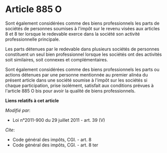 # Article 885 O

Sont également considérées comme des biens professionnels les parts de sociétés de personnes soumises à l'impôt sur le revenu
visées aux articles 8 et 8 ter lorsque le redevable exerce dans la société son activité professionnelle principale. 

Les parts détenues par le redevable dans plusieurs sociétés de personnes constituent un seul bien professionnel lorsque les
sociétés ont des activités soit similaires, soit connexes et complémentaires. 

Sont également considérées comme des biens professionnels les parts ou actions détenues par une personne mentionnée au
premier alinéa du présent article dans une société soumise à l'impôt sur les sociétés si chaque participation, prise
isolément, satisfait aux conditions prévues à l'article 885 O bis pour avoir la qualité de biens professionnels.

**Liens relatifs à cet article**

_Modifié par_:

  - Loi n°2011-900 du 29 juillet 2011 - art. 39 (V)

_Cite_:

  - Code général des impôts, CGI. - art. 8
  - Code général des impôts, CGI. - art. 8 ter
